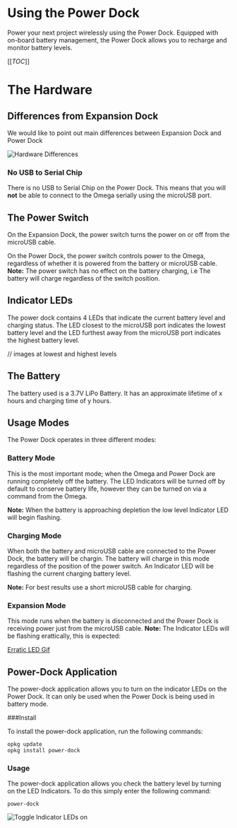# Using the Power Dock

Power your next project wirelessly using the Power Dock. Equipped with on-board battery management, the Power Dock allows you to recharge and monitor battery levels. 

[[_TOC_]]

# The Hardware

## Differences from Expansion Dock

We would like to point out main differences between Expansion Dock and Power Dock

![Hardware Differences](http://i.imgur.com/fYUrTNH.jpg)

### No USB to Serial Chip

There is no USB to Serial Chip on the Power Dock. This means that you will **not** be able to connect to the Omega serially using the microUSB port.

## The Power Switch

On the Expansion Dock, the power switch turns the power on or off from the microUSB cable. 

On the Power Dock, the power switch controls power to the Omega, regardless of whether it is powered from the battery or microUSB cable. **Note:** The power switch has no effect on the battery charging, i.e The battery will charge regardless of the switch position. 

## Indicator LEDs

The power dock contains 4 LEDs that indicate the current battery level and charging status. The LED closest to the microUSB port indicates the lowest battery level and the LED furthest away from the microUSB port indicates the highest battery level. 

// images at lowest and highest levels


## The Battery

The battery used is a 3.7V LiPo Battery. It has an approximate lifetime of x hours and charging time of y hours. 


## Usage Modes

The Power Dock operates in three different modes: 

### Battery Mode

This is the most important mode; when the Omega and Power Dock are running completely off the battery. The LED Indicators will be turned off by default to conserve battery life, however they can be turned on via a command from the Omega.

 **Note:** When the battery is approaching depletion the low level Indicator LED will begin flashing.

### Charging Mode

When both the battery and microUSB cable are connected to the Power Dock, the battery will be chargin. The battery will charge in this mode regardless of the position of the power switch. An Indicator LED will be flashing the current charging battery level. 

**Note:** For best results use a short microUSB cable for charging.

### Expansion Mode

This mode runs when the battery is disconnected and the Power Dock is receiving power just from the microUSB cable. **Note:** The Indicator LEDs will be flashing erattically, this is expected:

[Erratic LED Gif](http://i.imgur.com/bXvgvZu.gif)

## Power-Dock Application

The power-dock application allows you to turn on the indicator LEDs on the Power Dock. It can only be used when the Power Dock is being used in battery mode. 

###Install

To install the power-dock application, run the following commands:

```
opkg update
opkg install power-dock
```

### Usage

The power-dock application allows you check the battery level by turning on the LED Indicators. To do this simply enter the following command:

```
power-dock
``` 

![Toggle Indicator LEDs on](http://i.imgur.com/oFgTLmf.gif)